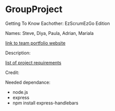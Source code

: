 # GroupProject
Getting To Know Eachother: EzScrumEzGo Edition

Names: Steve, Diya, Paula, Adrian, Mariala

[link to team portfolio website](https://ezscrumezgo.azurewebsites.net/)

Description:

[list of project requirements](./ProjectRequirements.md)


Credit:

Needed dependance:
- node.js
- express
- npm install express-handlebars




